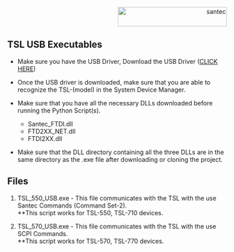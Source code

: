 <p align="right"> <a href="https://www.santec.com/jp/" target="_blank" rel="noreferrer"> <img src="https://www.santec.com/dcms_media/image/common_logo01.png" alt="santec" 
  width="250" height="45"/> </a> </p>


<h2>TSL USB Executables</h2>

  - Make sure you have the USB Driver, Download the USB Driver ([CLICK HERE](https://downloads.santec.com/files/downloadfile/6dbd36cd-a29e-4ca0-a894-8ba4e4fdf0c5))

  - Once the USB driver is downloaded, make sure that you are able to recognize the TSL-(model) in the System Device Manager.

  - Make sure that you have all the necessary DLLs downloaded before running the Python Script(s).
      - Santec_FTDI.dll
      - FTD2XX_NET.dll
      - FTDI2XX.dll

  - Make sure that the DLL directory containing all the three DLLs are in the same directory as the .exe file after downloading or cloning the project.


<h2>Files</h2>

1) TSL_550_USB.exe  -  This file communicates with the TSL with the use Santec Commands (Command Set-2). <br>
**This script works for TSL-550, TSL-710 devices.

2) TSL_570_USB.exe  -  This file communicates with the TSL with the use SCPI Commands. <br>
**This script works for TSL-570, TSL-770 devices.

